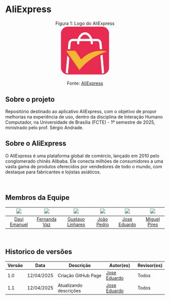 # AliExpress

<p align="center" > <font>Figura 1: Logo do AliExpress</font> <br><img style="border: 2px solid white; border-radius: 15%" src="assets/aliexpress.png" width = 30%></p>

<p align="center" > <font>Fonte: <a href="https://play.google.com/store/apps/details?id=com.alibaba.aliexpresshd&hl=pt_BR">AliExpress</a></font> <br></p>

## Sobre o projeto
<p align="justify">

Repositório destinado ao aplicativo AliExpress, com o objetivo de propor melhorias na experiência de uso, dentro da disciplina de Interação Humano Computador, na Universidade de Brasilia (FCTE) - 1º semestre de 2025, ministrado pelo prof. Sérgio Andrade.
</p>

## Sobre o AliExpress 
<p align="justify">

O AliExpress é uma plataforma global de comércio, lançado em 2010 pelo conglomerado chinês Alibaba. Ele conecta milhões de consumidores a uma vasta gama de produtos oferecidos por vendedores de todo o mundo, com destaque para fabricantes e lojistas asiáticos.
</p>


<br>

## Membros da Equipe

| [![](https://avatars.githubusercontent.com/daviRolvr)](https://github.com/daviRolvr) | [![](https://avatars.githubusercontent.com/Fernandavazgit1)](https://github.com/Fernandavazgit1) | [![](https://avatars.githubusercontent.com/GustavoLinharess)](https://github.com/GustavoLinharess) | [![](https://avatars.githubusercontent.com/johnaopedro)](https://github.com/johnaopedro) | [![](https://avatars.githubusercontent.com/jevprado)](https://github.com/jevprado) | [![](https://avatars.githubusercontent.com/miguelpiresgomes25)](https://github.com/miguelpiresgomes25) | 
|:-------------------------------------------------------------:|:-------------------------------------------------------------:|:-----------------------------------------------------------:|:-----------------------------------------------------------:|:-----------------------------------------------------------:|:-----------------------------------------------------------:|
| [Davi Emanuel](https://github.com/daviRolvr) | [Fernanda Vaz](https://github.com/Fernandavazgit1) | [Gustavo Linhares](https://github.com/GustavoLinharess) | [João Pedro](https://github.com/johnaopedro) | [Jose Eduardo](https://github.com/jevprado) | [Miguel Pires](https://github.com/miguelpiresgomes25) 
<br>

## Historico de versões

Versão |   Data  | Descrição | Autor(es) | Revisor(es)
------ | ---- | ------ | ---------- | ----------
1.0 | 12/04/2025 | Criação GitHub Page | [Jose Eduardo](https://github.com/jevprado) | Todos
1.1 | 12/04/2025 | Atualizando descrições | [Jose Eduardo](https://github.com/jevprado) | Todos

